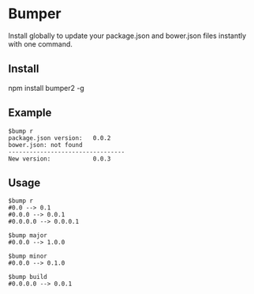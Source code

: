 # Bumper #

Install globally to update your package.json and bower.json files instantly with one command.


## Install ##

npm install bumper2 -g


## Example ##


    $bump r
	package.json version:   0.0.2
    bower.json: not found
    ---------------------------------
    New version:            0.0.3


## Usage ##


    $bump r
    #0.0 --> 0.1
	#0.0.0 --> 0.0.1
	#0.0.0.0 --> 0.0.0.1

	$bump major
	#0.0.0 --> 1.0.0

	$bump minor
	#0.0.0 --> 0.1.0

	$bump build
	#0.0.0.0 --> 0.0.1